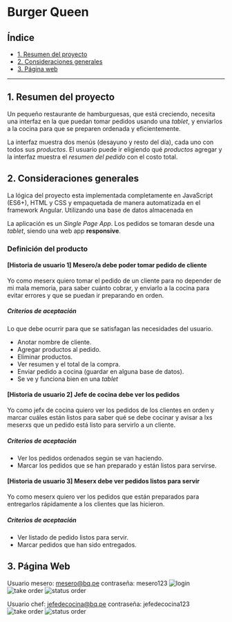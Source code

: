 # Burger Queen

## Índice

* [1. Resumen del proyecto](#1-resumen-del-proyecto)
* [2. Consideraciones generales](#4-consideraciones-generales)
* [3. Página web](#3-página-web)


***

## 1. Resumen del proyecto

Un pequeño restaurante de hamburguesas, que está creciendo, necesita una
interfaz en la que puedan tomar pedidos usando una _tablet_, y enviarlos
a la cocina para que se preparen ordenada y eficientemente.


La interfaz muestra dos menús (desayuno y resto del día), cada uno
con todos sus _productos_. El usuario puede ir eligiendo qué _productos_
agregar y la interfaz muestra el _resumen del pedido_ con el
costo total.


## 2. Consideraciones generales

La lógica del proyecto esta implementada completamente en JavaScript
(ES6+), HTML y CSS y empaquetada de manera automatizada en el framework Angular. Utilizando una base de datos almacenada en

La aplicación es un _Single Page App_. Los pedidos se tomaran desde una
_tablet_, siendo una web app **responsive**.

### Definición del producto

#### [Historia de usuario 1] Mesero/a debe poder tomar pedido de cliente

Yo como meserx quiero tomar el pedido de un cliente para no depender de mi mala
memoria, para saber cuánto cobrar, y enviarlo a la cocina para evitar errores y
que se puedan ir preparando en orden.

##### Criterios de aceptación

Lo que debe ocurrir para que se satisfagan las necesidades del usuario.

* Anotar nombre de cliente.
* Agregar productos al pedido.
* Eliminar productos.
* Ver resumen y el total de la compra.
* Enviar pedido a cocina (guardar en alguna base de datos).
* Se ve y funciona bien en una _tablet_

#### [Historia de usuario 2] Jefe de cocina debe ver los pedidos

Yo como jefx de cocina quiero ver los pedidos de los clientes en orden y
marcar cuáles están listos para saber qué se debe cocinar y avisar a lxs meserxs
que un pedido está listo para servirlo a un cliente.

##### Criterios de aceptación

* Ver los pedidos ordenados según se van haciendo.
* Marcar los pedidos que se han preparado y están listos para servirse.

#### [Historia de usuario 3] Meserx debe ver pedidos listos para servir

Yo como meserx quiero ver los pedidos que están preparados para entregarlos
rápidamente a los clientes que las hicieron.

##### Criterios de aceptación

* Ver listado de pedido listos para servir.
* Marcar pedidos que han sido entregados.


## 3. Página Web
Usuario mesero: mesero@bq.pe
contraseña: mesero123
![login](/src/assets/vm-1.png)
![take order](/src/assets/vm-2.png)
![status order](/src/assets/vm-3.png)

Usuario chef: jefedecocina@bq.pe
contraseña: jefedecocina123
![take order](/src/assets/c-1.png)
![status order](/src/assets/c-2.png)